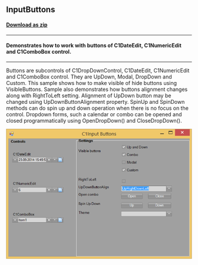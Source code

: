 ## InputButtons
#### [Download as zip](https://grapecity.github.io/DownGit/#/home?url=https://github.com/GrapeCity/ComponentOne-WinForms-Samples/tree/master/NetFramework\Input\CS\InputButtons)
____
#### Demonstrates how to work with buttons of C1DateEdit, C1NumericEdit and C1ComboBox control.
____
Buttons are subcontrols of C1DropDownControl, C1DateEdit, C1NumericEdit and C1ComboBox control.
They are UpDown, Modal, DropDown and Custom.
This sample shows how to make visible of hide buttons using VisibleButtons.
Sample also demonstrates how buttons alignment changes along with RightToLeft setting.
Alignment of UpDown button may be changed using UpDownButtonAlignment property.
SpinUp and SpinDown methods can do spin up and down operation when there is no focus on the control.
Dropdown forms, such a calendar or combo can be opened and closed programmatically using OpenDropDown() and CloseDropDown().

![screenshot](screenshot.PNG)
